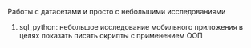 Работы с датасетами и просто с небольшими исследованиями 
1. sql_python: небольшое исследование мобильного приложения в целях показать писать скрипты с применением ООП
